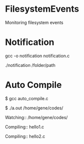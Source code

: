 # FilesystemEvents
Monitoring filesystem events
# Notification
gcc -o notification notification.c

./notification /folder/path

# Auto Compile
$ gcc auto_compile.c 

$ ./a.out /home/gene/codes/ 

Watching:: /home/gene/codes/ 

Compiling:: hello1.c 

Compiling:: hello2.c
